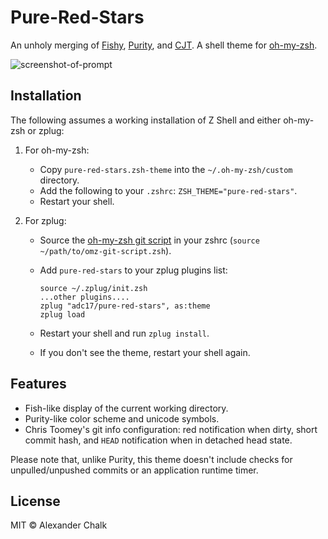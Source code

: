 # Pure-Red-Stars

An unholy merging of [Fishy](https://github.com/robbyrussell/oh-my-zsh/blob/master/themes/fishy.zsh-theme), [Purity](https://github.com/therealklanni/purity), and [CJT](https://github.com/christoomey/dotfiles/blob/77fb4084bd3f207aace80aa93a49769a6a298ddb/zsh/cjt.zsh-theme). A shell theme for [oh-my-zsh](https://github.com/robbyrussell/oh-my-zsh).

![screenshot-of-prompt](http://i.imgur.com/CgEfHVy.png)

## Installation

The following assumes a working installation of Z Shell and either oh-my-zsh or zplug:

1. For oh-my-zsh:
   * Copy `pure-red-stars.zsh-theme` into the `~/.oh-my-zsh/custom` directory.
   * Add the following to your `.zshrc`: `ZSH_THEME="pure-red-stars"`.
   * Restart your shell.

2. For zplug:
   * Source the [oh-my-zsh git script](https://github.com/robbyrussell/oh-my-zsh/blob/e273cf004e1ff0510aee61416885f3003bcd15d9/lib/git.zsh) in your zshrc (`source ~/path/to/omz-git-script.zsh`).
   * Add `pure-red-stars` to your zplug plugins list:
   
     ```
     source ~/.zplug/init.zsh
     ...other plugins....
     zplug "adc17/pure-red-stars", as:theme
     zplug load
     ```
   * Restart your shell and run `zplug install`.
   * If you don't see the theme, restart your shell again.

## Features

* Fish-like display of the current working directory.
* Purity-like color scheme and unicode symbols.
* Chris Toomey's git info configuration: red notification when dirty, short commit hash, and `HEAD` notification when in detached head state.

Please note that, unlike Purity, this theme doesn't include checks for unpulled/unpushed commits or an application runtime timer.

## License

MIT © Alexander Chalk
